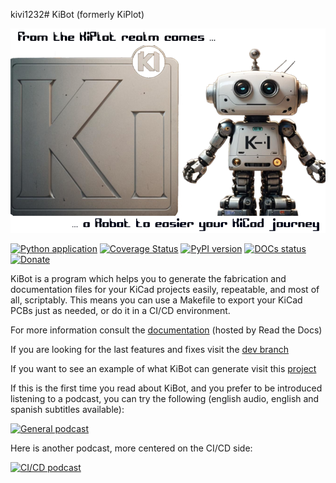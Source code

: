 kivi1232# KiBot (formerly KiPlot)

![KiBot Logo](https://raw.githubusercontent.com/INTI-CMNB/KiBot/dev/docs/images/kibot_740x400_logo.png)

[![Python application](https://img.shields.io/github/actions/workflow/status/INTI-CMNB/KiBot/pythonapp.yml?branch=master&style=plastic&logo=github)](https://github.com/INTI-CMNB/KiBot/actions)
[![Coverage Status](https://img.shields.io/coveralls/github/INTI-CMNB/KiBot?style=plastic&logo=coveralls&branch=master)](https://coveralls.io/github/INTI-CMNB/KiBot?branch=dev)
[![PyPI version](https://img.shields.io/pypi/v/kibot?style=plastic&logo=pypi)](https://pypi.org/project/kibot/)
[![DOCs status](https://img.shields.io/readthedocs/kibot?style=plastic&logo=readthedocs)](https://kibot.readthedocs.io/en/stable/)
[![Donate](https://img.shields.io/badge/Donate-PayPal-green.svg?style=plastic&logo=paypal)](https://www.paypal.com/donate/?hosted_button_id=K2T86GDTTMRPL)

KiBot is a program which helps you to generate the fabrication and
documentation files for your KiCad projects easily, repeatable, and most
of all, scriptably. This means you can use a Makefile to export your
KiCad PCBs just as needed, or do it in a CI/CD environment.

For more information consult the [documentation](https://kibot.readthedocs.io/en/master/) (hosted by Read the Docs)

If you are looking for the last features and fixes visit the [dev branch](https://github.com/INTI-CMNB/KiBot/tree/dev)

If you want to see an example of what KiBot can generate visit this
[project](https://inti-cmnb.github.io/kibot_variants_arduprog_site/Browse/t1-navigate.html)

If this is the first time you read about KiBot, and you prefer to be
introduced listening to a podcast, you can try the following
(english audio, english and spanish subtitles available):

[![General podcast](https://img.youtube.com/vi/6eYtJ9xiS1U/0.jpg)](https://www.youtube.com/watch?v=6eYtJ9xiS1U)


Here is another podcast, more centered on the CI/CD side:

[![CI/CD podcast](https://img.youtube.com/vi/BgSvupdpGvo/0.jpg)](https://www.youtube.com/watch?v=BgSvupdpGvo)
